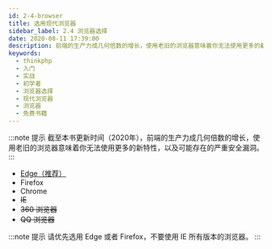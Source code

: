```yaml
---
id: 2-4-browser
title: 选用现代浏览器
sidebar_label: 2.4 浏览器选择
date: 2020-08-11 17:39:00
description: 前端的生产力成几何倍数的增长，使用老旧的浏览器意味着你无法使用更多的新特性，以及可能存在的严重安全漏洞。  
keywords:
  - thinkphp
  - 入门
  - 实战
  - 初学者
  - 浏览器选择
  - 现代浏览器
  - 浏览器
  - 免费书籍
---
```


:::note 提示
截至本书更新时间（2020年），前端的生产力成几何倍数的增长，使用老旧的浏览器意味着你无法使用更多的新特性，以及可能存在的严重安全漏洞。  
:::

* [Edge（推荐）](https://www.microsoft.com/zh-cn/edge)
* Firefox
* Chrome
* ~~IE~~
* ~~360 浏览器~~
* ~~QQ 浏览器~~

:::note 提示
请优先选用 Edge 或者 Firefox，不要使用 IE 所有版本的浏览器。
:::